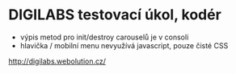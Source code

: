 # DIGILABS testovací úkol, kodér

- výpis metod pro init/destroy carouselů je v consoli
- hlavička / mobilní menu nevyužívá javascript, pouze čisté CSS

http://digilabs.webolution.cz/
